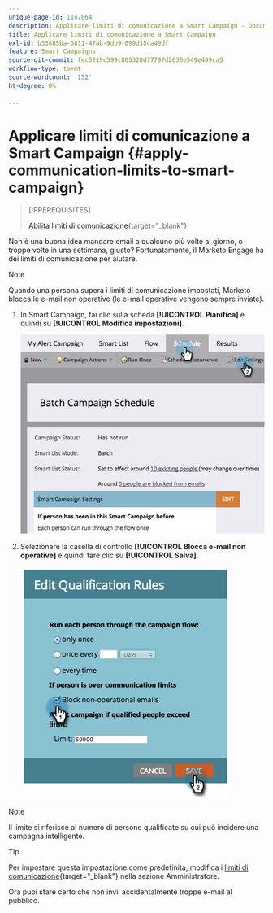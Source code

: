 ```yaml
---
unique-page-id: 1147064
description: Applicare limiti di comunicazione a Smart Campaign - Documentazione di Marketo - Documentazione del prodotto
title: Applicare limiti di comunicazione a Smart Campaign
exl-id: b33885ba-6811-47ab-9db9-099d35ca49df
feature: Smart Campaigns
source-git-commit: fec5219c599c805328d77797d2636e549e489ca5
workflow-type: tm+mt
source-wordcount: '132'
ht-degree: 0%

---
```


# Applicare limiti di comunicazione a Smart Campaign {#apply-communication-limits-to-smart-campaign}

>[!PREREQUISITES]
>
>[Abilita limiti di comunicazione](/help/marketo/product-docs/administration/email-setup/enable-communication-limits.md){target="_blank"}

Non è una buona idea mandare email a qualcuno più volte al giorno, o troppe volte in una settimana, giusto? Fortunatamente, il Marketo Engage ha dei limiti di comunicazione per aiutare.

>[!NOTE]
>
>Quando una persona supera i limiti di comunicazione impostati, Marketo blocca le e-mail non operative (le e-mail operative vengono sempre inviate).

1. In Smart Campaign, fai clic sulla scheda **[!UICONTROL Pianifica]** e quindi su **[!UICONTROL Modifica impostazioni]**.

   ![](assets/apply-communication-limits-to-smart-campaign-1.png)

1. Selezionare la casella di controllo **[!UICONTROL Blocca e-mail non operative]** e quindi fare clic su **[!UICONTROL Salva]**.

   ![](assets/apply-communication-limits-to-smart-campaign-2.png)

>[!NOTE]
>
>Il limite si riferisce al numero di persone qualificate su cui può incidere una campagna intelligente.

>[!TIP]
>
>Per impostare questa impostazione come predefinita, modifica i [limiti di comunicazione](/help/marketo/product-docs/administration/email-setup/enable-communication-limits.md){target="_blank"} nella sezione Amministratore.

Ora puoi stare certo che non invii accidentalmente troppe e-mail al pubblico.
